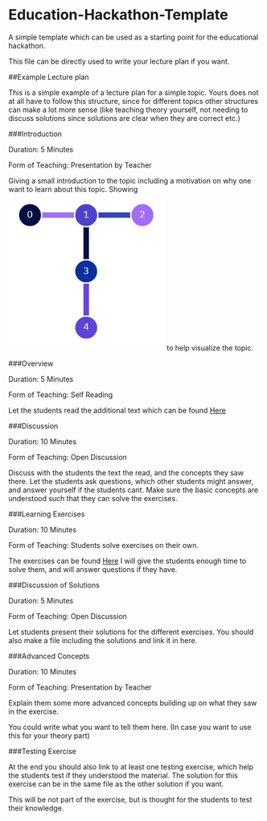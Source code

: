# Education-Hackathon-Template
A simple template which can be used as a starting point for the educational hackathon.


This file can be directly used to write your lecture plan if you want.

##Example Lecture plan

This is a simple example of a lecture plan for a simple topic. Yours does not at all have to follow this structure, since for different topics other structures can make a lot more sense (like teaching theory yourself, not needing to discuss solutions since solutions are clear when they are correct etc.)

###Introduction

Duration: 5 Minutes

Form of Teaching: Presentation by Teacher

Giving a small introduction to the topic including a motivation on why one want to learn about this topic.
Showing ![Coupling Map](couplingMap.JPG) to help visualize the topic.


###Overview

Duration: 5 Minutes

Form of Teaching: Self Reading

Let the students read the additional text which can be found [Here](AdditionalText.md)


###Discussion

Duration: 10 Minutes

Form of Teaching: Open Discussion

Discuss with the students the text the read, and the concepts they saw there.
Let the students ask questions, which other students might answer, and answer yourself if the students cant.
Make sure the basic concepts are understood such that they can solve the exercises.



###Learning Exercises


Duration: 10 Minutes

Form of Teaching: Students solve exercises on their own.


The exercises can be found [Here](ExampleExercise.ipynb)
I will give the students enough time to solve them, and 
will answer questions if they have.



###Discussion of Solutions


Duration: 5 Minutes

Form of Teaching: Open Discussion

Let students present their solutions for the different exercises.
You should also make a file including the solutions and link it in here.


###Advanced Concepts

Duration: 10 Minutes

Form of Teaching: Presentation by Teacher

Explain them some more advanced concepts building up on what they saw in the exercise.

You could write what you want to tell them here. (In case you want to use this for your theory part)



###Testing Exercise

At the end you should also link to at least one testing exercise, which help the students test if they understood the material. 
The solution for this exercise can be in the same file as the other solution if you want.

This will be not part of the exercise, but is thought for the students to test their knowledge.


